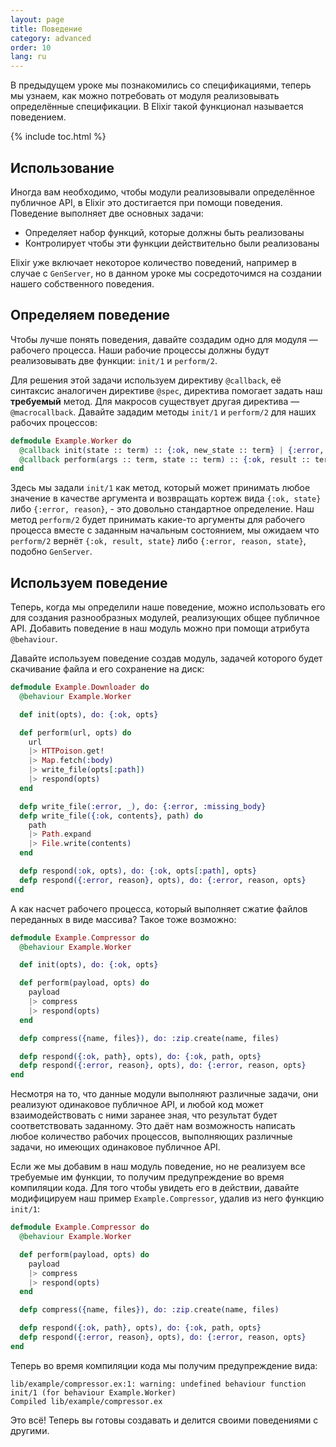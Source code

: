 ```yaml
---
layout: page
title: Поведение
category: advanced
order: 10
lang: ru
---
```


В предыдущем уроке мы познакомились со спецификациями, теперь мы узнаем, как можно потребовать от модуля реализовывать определённые спецификации. В Elixir такой функционал называется поведением.

{% include toc.html %}

## Использование

Иногда вам необходимо, чтобы модули реализовывали определённое публичное API, в Elixir это достигается при помощи поведения. Поведение выполняет две основных задачи:

+ Определяет набор функций, которые должны быть реализованы
+ Контролирует чтобы эти функции действительно были реализованы

Elixir уже включает некоторое количество поведений, например в случае с `GenServer`, но в данном уроке мы сосредоточимся на создании нашего собственного поведения.

## Определяем поведение

Чтобы лучше понять поведения, давайте создадим одно для модуля &mdash; рабочего процесса. Наши рабочие процессы должны будут реализовывать две функции: `init/1` и `perform/2`.

Для решения этой задачи используем директиву `@callback`, её синтаксис аналогичен директиве `@spec`, директива помогает задать наш __требуемый__ метод. Для макросов существует другая директива &mdash; `@macrocallback`. Давайте зададим методы `init/1` и `perform/2` для наших рабочих процессов:

```elixir
defmodule Example.Worker do
  @callback init(state :: term) :: {:ok, new_state :: term} | {:error, reason :: term}
  @callback perform(args :: term, state :: term) :: {:ok, result :: term, new_state :: term} | {:error, reason :: term, new_state :: term}
end
```

Здесь мы задали `init/1` как метод, который может принимать любое значение в качестве аргумента и возвращать кортеж вида `{:ok, state}` либо `{:error, reason}`, - это довольно стандартное определение. Наш метод `perform/2` будет принимать какие-то аргументы для рабочего процесса вместе с заданным начальным состоянием, мы ожидаем что `perform/2` вернёт `{:ok, result, state}` либо `{:error, reason, state}`, подобно `GenServer`.

## Используем поведение

Теперь, когда мы определили наше поведение, можно использовать его для создания разнообразных модулей, реализующих общее публичное API. Добавить поведение в наш модуль можно при помощи атрибута `@behaviour`.

Давайте используем поведение создав модуль, задачей которого будет скачивание файла и его сохранение на диск:

```elixir
defmodule Example.Downloader do
  @behaviour Example.Worker

  def init(opts), do: {:ok, opts}

  def perform(url, opts) do
    url
    |> HTTPoison.get!
    |> Map.fetch(:body)
    |> write_file(opts[:path])
    |> respond(opts)
  end

  defp write_file(:error, _), do: {:error, :missing_body}
  defp write_file({:ok, contents}, path) do
    path
    |> Path.expand
    |> File.write(contents)
  end

  defp respond(:ok, opts), do: {:ok, opts[:path], opts}
  defp respond({:error, reason}, opts), do: {:error, reason, opts}
end
```

А как насчет рабочего процесса, который выполняет сжатие файлов переданных в виде массива? Такое тоже возможно:

```elixir
defmodule Example.Compressor do
  @behaviour Example.Worker

  def init(opts), do: {:ok, opts}

  def perform(payload, opts) do
    payload
    |> compress
    |> respond(opts)
  end

  defp compress({name, files}), do: :zip.create(name, files)

  defp respond({:ok, path}, opts), do: {:ok, path, opts}
  defp respond({:error, reason}, opts), do: {:error, reason, opts}
end
```

Несмотря на то, что данные модули выполняют различные задачи, они реализуют одинаковое публичное API, и любой код может взаимодействовать с ними заранее зная, что результат будет соответствовать заданному. Это даёт нам возможность написать любое количество рабочих процессов, выполняющих различные задачи, но имеющих одинаковое публичное API.

Если же мы добавим в наш модуль поведение, но не реализуем все требуемые им функции, то получим предупреждение во время компиляции кода. Для того чтобы увидеть его в действии, давайте модифицируем наш пример `Example.Compressor`, удалив из него функцию `init/1`:

```elixir
defmodule Example.Compressor do
  @behaviour Example.Worker

  def perform(payload, opts) do
    payload
    |> compress
    |> respond(opts)
  end

  defp compress({name, files}), do: :zip.create(name, files)

  defp respond({:ok, path}, opts), do: {:ok, path, opts}
  defp respond({:error, reason}, opts), do: {:error, reason, opts}
end
```

Теперь во время компиляции кода мы получим предупреждение вида:

```shell
lib/example/compressor.ex:1: warning: undefined behaviour function init/1 (for behaviour Example.Worker)
Compiled lib/example/compressor.ex
```

Это всё! Теперь вы готовы создавать и делится своими поведениями с другими.

